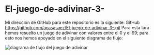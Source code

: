 # El-juego-de-adivinar-3-
Mi dirección de GitHub para este repositorio es la siguiente: GitHub https://github.com/acasasaez/El-juego-de-adivinar-3-.git
Para esta tara hemos resuelto un juego de adivinar con valores entre el 0 y el 99; para esto nos hemos apoyado en el siguiente diagrama de flujo:

![diagrama de flujo del juego de adivinar](https://github.com/acasasaez/El-juego-de-adivinar-3-/blom/main/FIGMA%20-%20JUEGO%20ADIVINAR.jpg)
